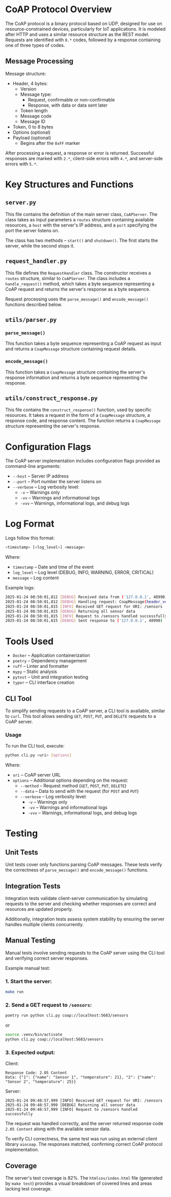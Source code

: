 # CoAP Protocol Overview

The CoAP protocol is a binary protocol based on UDP, designed for use on resource-constrained devices, particularly for IoT applications. It is modeled after HTTP and uses a similar resource structure as the REST model. Requests are identified with `0.*` codes, followed by a response containing one of three types of codes.

## Message Processing

Message structure:
- Header, 4 bytes:
  - Version
  - Message type:
    - Request, confirmable or non-confirmable
    - Response, with data or data sent later
  - Token length
  - Message code
  - Message ID
- Token, 0 to 8 bytes
- Options (optional)
- Payload (optional)
  - Begins after the `0xFF` marker

After processing a request, a response or error is returned. Successful responses are marked with `2.*`, client-side errors with `4.*`, and server-side errors with `5.*`.

# Key Structures and Functions

## `server.py`

This file contains the definition of the main server class, `CoAPServer`. The class takes as input parameters a `routes` structure containing available resources, a `host` with the server's IP address, and a `port` specifying the port the server listens on.

The class has two methods – `start()` and `shutdown()`. The first starts the server, while the second stops it.

## `request_handler.py`

This file defines the `RequestHandler` class. The constructor receives a `routes` structure, similar to `CoAPServer`. The class includes a `handle_request()` method, which takes a byte sequence representing a CoAP request and returns the server's response as a byte sequence.

Request processing uses the `parse_message()` and `encode_message()` functions described below.

## `utils/parser.py`

### `parse_message()`

This function takes a byte sequence representing a CoAP request as input and returns a `CoapMessage` structure containing request details.

### `encode_message()`

This function takes a `CoapMessage` structure containing the server's response information and returns a byte sequence representing the response.

## `utils/construct_response.py`

This file contains the `construct_response()` function, used by specific resources. It takes a request in the form of a `CoapMessage` structure, a response code, and response content. The function returns a `CoapMessage` structure representing the server's response.

# Configuration Flags

The CoAP server implementation includes configuration flags provided as command-line arguments:
- `--host` – Server IP address
- `--port` – Port number the server listens on
- `--verbose` – Log verbosity level:
    - `-v` – Warnings only
    - `-vv` – Warnings and informational logs
    - `-vvv` – Warnings, informational logs, and debug logs

# Log Format

Logs follow this format:

```bash
<timestamp> [<log_level>] <message>
```

Where:
- `timestamp` – Date and time of the event
- `log_level` – Log level (DEBUG, INFO, WARNING, ERROR, CRITICAL)
- `message` – Log content

Example logs:

```bash
2025-01-24 08:50:01,812 [DEBUG] Received data from ('127.0.0.1', 48990)
2025-01-24 08:50:01,812 [DEBUG] Handling request: CoapMessage(header_version=1, header_type=0, header_token_length=4, header_code=<CoapCode.GET: '0.01'>, header_mid=1337, token=b'1234', options={<CoapOption.URI_PATH: 11>: b'/sensors'}, payload=b'')
2025-01-24 08:50:01,815 [INFO] Received GET request for URI: /sensors
2025-01-24 08:50:01,815 [DEBUG] Returning all sensor data
2025-01-24 08:50:01,815 [INFO] Request to /sensors handled successfully
2025-01-24 08:50:01,815 [DEBUG] Sent response to ('127.0.0.1', 48990)
```

# Tools Used

- `Docker` – Application containerization
- `poetry` – Dependency management
- `ruff` – Linter and formatter
- `mypy` – Static analysis
- `pytest` – Unit and integration testing
- `typer` – CLI interface creation

## CLI Tool

To simplify sending requests to a CoAP server, a CLI tool is available, similar to `curl`. This tool allows sending `GET`, `POST`, `PUT`, and `DELETE` requests to a CoAP server.

### Usage

To run the CLI tool, execute:

```bash
python cli.py <uri> [options]
```

Where:
- `uri` – CoAP server URL
- `options` – Additional options depending on the request:
    - `--method` – Request method (`GET`, `POST`, `PUT`, `DELETE`)
    - `--data` – Data to send with the request (for `POST` and `PUT`)
    - `--verbose` – Log verbosity level:
        - `-v` – Warnings only
        - `-vv` – Warnings and informational logs
        - `-vvv` – Warnings, informational logs, and debug logs

# Testing

## Unit Tests

Unit tests cover only functions parsing CoAP messages. These tests verify the correctness of `parse_message()` and `encode_message()` functions.

## Integration Tests

Integration tests validate client-server communication by simulating requests to the server and checking whether responses are correct and resources are updated properly.

Additionally, integration tests assess system stability by ensuring the server handles multiple clients concurrently.

## Manual Testing

Manual tests involve sending requests to the CoAP server using the CLI tool and verifying correct server responses.

Example manual test:

### 1. Start the server:

```bash
make run
```

### 2. Send a GET request to `/sensors`:

```bash
poetry run python cli.py coap://localhost:5683/sensors
```

or

```bash
source .venv/bin/activate
python cli.py coap://localhost:5683/sensors
```

### 3. Expected output:

Client:

```
Response Code: 2.05 Content
Data: {"1": {"name": "Sensor 1", "temperature": 21}, "2": {"name": "Sensor 2", "temperature": 25}}
```

Server:

```
2025-01-24 09:48:57,999 [INFO] Received GET request for URI: /sensors
2025-01-24 09:48:57,999 [DEBUG] Returning all sensor data
2025-01-24 09:48:57,999 [INFO] Request to /sensors handled successfully
```

The request was handled correctly, and the server returned response code `2.05 Content` along with the available sensor data.

To verify CLI correctness, the same test was run using an external client library `aiocoap`. The responses matched, confirming correct CoAP protocol implementation.

## Coverage

The server's test coverage is 82%. The `htmlcov/index.html` file (generated by `make test`) provides a visual breakdown of covered lines and areas lacking test coverage.

